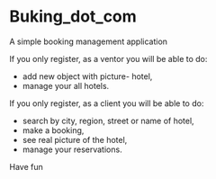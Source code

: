 # Buking_dot_com
A simple booking management application

If you only register, as a ventor you will be able to do:
- add new object with picture- hotel, 
- manage your all hotels.

If you only register, as a client you will be able to do:
- search by city, region, street or name of hotel,
- make a booking,
- see real picture of the hotel,
- manage your reservations.

Have fun

